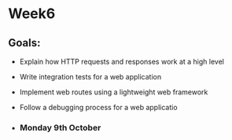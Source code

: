 <h1>Week6</h1>

<h2>Goals:</h2>

- Explain how HTTP requests and responses work at a high level
- Write integration tests for a web application
- Implement web routes using a lightweight web framework
- Follow a debugging process for a web applicatio

- <h3>Monday 9th October</h3>
